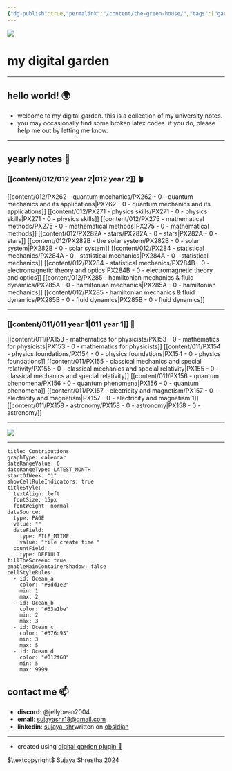 ```yaml
---
{"dg-publish":true,"permalink":"/content/the-green-house/","tags":["gardenEntry"],"created":"2024-11-25T10:50:32.000+00:00","updated":"2024-12-16T22:22:10.969+00:00"}
---
```


<img src = 'https://i.pinimg.com/originals/0a/12/e1/0a12e130650543cf5b165a008d1604e3.gif'  class = 'banner'>

# my digital garden  
---
## hello world! 🌍

- welcome to my digital garden. this is a collection of my university notes.
- you may occasionally find some broken latex codes. if you do, please help me out by letting me know. 
---
## yearly notes 🌌
### [[content/012/012 year 2\|012 year 2]] 🪴
[[content/012/PX262 - quantum mechanics/PX262 - 0 - quantum mechanics and its applications\|PX262 - 0 - quantum mechanics and its applications]]
[[content/012/PX271 - physics skills/PX271 - 0 - physics skills\|PX271 - 0 - physics skills]]
[[content/012/PX275 - mathematical methods/PX275 - 0 - mathematical methods\|PX275 - 0 - mathematical methods]]
[[content/012/PX282A - stars/PX282A - 0 - stars\|PX282A - 0 - stars]]
[[content/012/PX282B - the solar system/PX282B - 0 - solar system\|PX282B - 0 - solar system]]
[[content/012/PX284 - statistical mechanics/PX284A - 0 - statistical mechanics\|PX284A - 0 - statistical mechanics]]
[[content/012/PX284 - statistical mechanics/PX284B  - 0 - electromagnetic theory and optics\|PX284B  - 0 - electromagnetic theory and optics]]
[[content/012/PX285 - hamiltonian mechanics & fluid dynamics/PX285A - 0 - hamiltonian mechanics\|PX285A - 0 - hamiltonian mechanics]]
[[content/012/PX285 - hamiltonian mechanics & fluid dynamics/PX285B - 0 - fluid dynamics\|PX285B - 0 - fluid dynamics]]

---
### [[content/011/011 year 1\|011 year 1]] 🌱
[[content/011/PX153 - mathematics for physicists/PX153 - 0 - mathematics for physicists\|PX153 - 0 - mathematics for physicists]]
[[content/011/PX154 - physics foundations/PX154 - 0 - physics foundations\|PX154 - 0 - physics foundations]]
[[content/011/PX155 - classical mechanics and special relativity/PX155 - 0 - classical mechanics and special relativity\|PX155 - 0 - classical mechanics and special relativity]]
[[content/011/PX156 - quantum phenomena/PX156 - 0 - quantum phenomena\|PX156 - 0 - quantum phenomena]]
[[content/011/PX157 - electricity and magnetism/PX157 - 0 - electricity and magnetism\|PX157 - 0 - electricity and magnetism 1]]
[[content/011/PX158 - astronomy/PX158 - 0 - astronomy\|PX158 - 0 - astronomy]]


---
<img src = "https://i.pinimg.com/originals/d6/d7/08/d6d708434397d59a043343235aeb6d69.gif" class = "banner">

---
```contributionGraph
title: Contributions
graphType: calendar
dateRangeValue: 6
dateRangeType: LATEST_MONTH
startOfWeek: "1"
showCellRuleIndicators: true
titleStyle:
  textAlign: left
  fontSize: 15px
  fontWeight: normal
dataSource:
  type: PAGE
  value: ""
  dateField:
    type: FILE_MTIME
    value: "file create time "
  countField:
    type: DEFAULT
fillTheScreen: true
enableMainContainerShadow: false
cellStyleRules:
  - id: Ocean_a
    color: "#8dd1e2"
    min: 1
    max: 2
  - id: Ocean_b
    color: "#63a1be"
    min: 2
    max: 3
  - id: Ocean_c
    color: "#376d93"
    min: 3
    max: 5
  - id: Ocean_d
    color: "#012f60"
    min: 5
    max: 9999

```

## contact me 📫
- **discord**: @jellybean2004
- **email**: [sujayashr18@gmail.com](mailto:sujayashr18@gmail.com)
- **linkedin**: [sujaya_shr](https://www.linkedin.com/in/sujayashr/)written on [obsidian](obsidian.md)
---
- created using [digital garden plugin 🏡](https://github.com/oleeskild/obsidian-digital-garden)

$\textcopyright$ Sujaya Shrestha 2024
